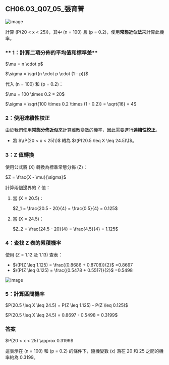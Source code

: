 ## CH06.03_Q07_05_張育菁 

![image](https://github.com/user-attachments/assets/ef03beb5-b4a7-4527-a1c7-7cca0b0d32d7)

計算 \(P(20 < x < 25)\)，其中 \(n = 100\) 且 \(p = 0.2\)，使用**常態近似法**來計算此機率。

### ** 1：計算二項分佈的平均值和標準差**

$\\mu = n \cdot p\$

$\\sigma = \sqrt{n \cdot p \cdot (1 - p)}\$

代入 \(n = 100\) 和 \(p = 0.2\)：

$\\mu = 100 \times 0.2 = 20\$

$\\sigma = \sqrt{100 \times 0.2 \times (1 - 0.2)} = \sqrt{16} = 4\$


### **2：使用連續性校正**

由於我們使用**常態分佈近似**來計算離散變數的機率，因此需要進行**連續性校正**。  
- 將 $\(P(20 < x < 25)\)$ 轉為 $\(P(20.5 \leq X \leq 24.5)\)$。

### **3：Z 值轉換**

使用公式將 \(X\) 轉換為標準常態分佈 \(Z\)：

$Z = \frac{X - \mu}{\sigma}\$

計算兩個邊界的 Z 值：

1. 當 \(X = 20.5\)：

   $Z_1 = \frac{20.5 - 20}{4} = \frac{0.5}{4} = 0.125\$

2. 當 \(X = 24.5\)：

   $Z_2 = \frac{24.5 - 20}{4} = \frac{4.5}{4} = 1.125\$


### **4：查找 Z 表的累積機率**

使用 \(Z = 1.12 及 1.13\) 查表：

- $\(P(Z \leq 1.125) = \frac{(0.8686 + 0.8708)}{2}$  =0.8697
- $\(P(Z \leq 0.125) = \frac{(0.5478 + 0.5517)}{2}$  =0.5498

![image](https://github.com/user-attachments/assets/752211fc-0a8a-4ebb-bef9-063fb1662157)



### **5：計算區間機率**

$P(20.5 \leq X \leq 24.5) = P(Z \leq 1.125) - P(Z \leq 0.125)\$

$P(20.5 \leq X \leq 24.5) = 0.8697 - 0.5498 = 0.3199\$


### **答案**

$P(20 < x < 25) \approx 0.3199\$


這表示在 \(n = 100\) 和 \(p = 0.2\) 的條件下，隨機變數 \(x\) 落在 20 和 25 之間的機率約為 0.3199。
